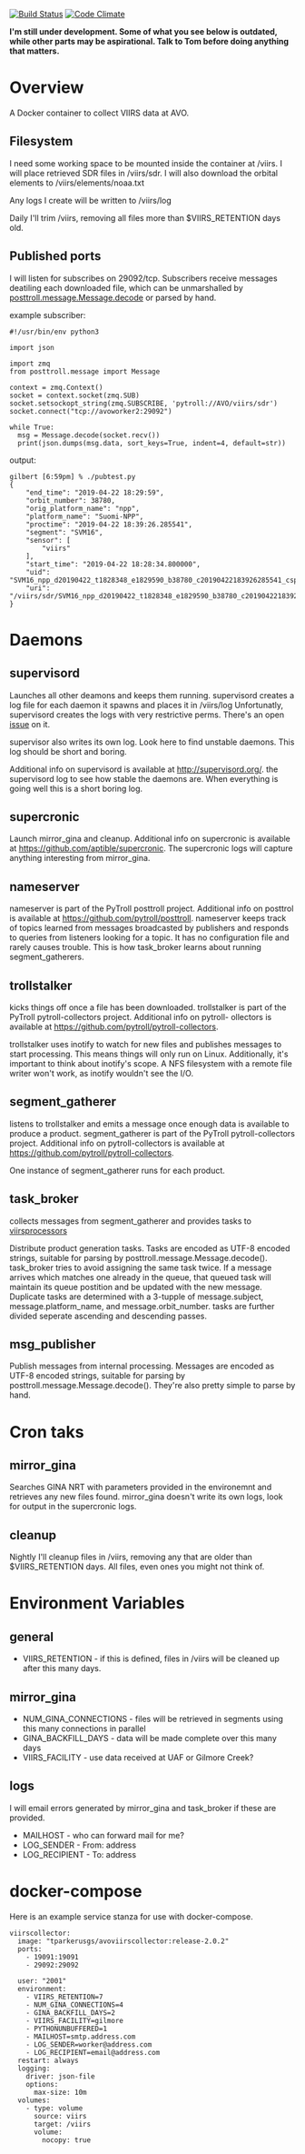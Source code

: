 [![Build Status](https://travis-ci.org/tparker-usgs/avoviirscollector.svg?branch=master)](https://travis-ci.org/tparker-usgs/avoviirscollector)
[![Code Climate](https://codeclimate.com/github/tparker-usgs/avoviirscollector/badges/gpa.svg)](https://codeclimate.com/github/tparker-usgs/avoviirscollector)


**I'm still under development. Some of what you see below is outdated, while other parts may be aspirational. Talk to Tom 
before doing anything that matters.**


Overview
========
A Docker container to collect VIIRS data at AVO.

Filesystem
----------
I need some working space to be mounted inside the container at /viirs.
I will place retrieved SDR files in /viirs/sdr. I will also download the
orbital elements to /viirs/elements/noaa.txt

Any logs I create will be written to /viirs/log

Daily I'll trim /viirs, removing all files more than $VIIRS_RETENTION
days old.


Published ports
---------------
I will listen for subscribes on 29092/tcp. Subscribers receive messages
deatiling each downloaded file, which can be unmarshalled by 
[posttroll.message.Message.decode](https://posttroll.readthedocs.io/en/latest/#posttroll.message.Message.decode)
or parsed by hand.

example subscriber:

    #!/usr/bin/env python3

    import json

    import zmq
    from posttroll.message import Message

    context = zmq.Context()
    socket = context.socket(zmq.SUB)
    socket.setsockopt_string(zmq.SUBSCRIBE, 'pytroll://AVO/viirs/sdr')
    socket.connect("tcp://avoworker2:29092")

    while True:
      msg = Message.decode(socket.recv())
      print(json.dumps(msg.data, sort_keys=True, indent=4, default=str))

output:

    gilbert [6:59pm] % ./pubtest.py
    {
        "end_time": "2019-04-22 18:29:59",
        "orbit_number": 38780,
        "orig_platform_name": "npp",
        "platform_name": "Suomi-NPP",
        "proctime": "2019-04-22 18:39:26.285541",
        "segment": "SVM16",
        "sensor": [
            "viirs"
        ],
        "start_time": "2019-04-22 18:28:34.800000",
        "uid": "SVM16_npp_d20190422_t1828348_e1829590_b38780_c20190422183926285541_cspp_dev.h5",
        "uri": "/viirs/sdr/SVM16_npp_d20190422_t1828348_e1829590_b38780_c20190422183926285541_cspp_dev.h5"
    }


Daemons
=======

supervisord
-----------
Launches all other deamons and keeps them running. supervisord creates
a log file for each daemon it spawns and places it in /viirs/log
Unfortunatly, supervisord creates the logs with very restrictive perms.
There's an open
[issue](https://github.com/Supervisor/supervisor/issues/123) on it.

supervisor also writes its own log. Look here to find unstable daemons.
This log should be short and boring.

Additional info on supervisord is available at <http://supervisord.org/>. 
the supervisord log to see how stable the daemons are. When everything is going well this is a short boring log.

supercronic
-----------
Launch mirror_gina and cleanup. Additional info on supercronic is
available at <https://github.com/aptible/supercronic>.
The supercronic logs will capture anything interesting from mirror_gina.

nameserver
----------
nameserver is part of the PyTroll posttroll project. Additional info on posttrol is available at
<https://github.com/pytroll/posttroll>. nameserver keeps track of topics learned from messages broadcasted 
by publishers and responds to queries from listeners looking for a topic. It has no configuration file and rarely causes
trouble. This is how task_broker learns about running segment_gatherers.


trollstalker
------------
kicks things off once a file has been downloaded. trollstalker is part
of the PyTroll pytroll-collectors project. Additional info on pytroll-
ollectors is available at
<https://github.com/pytroll/pytroll-collectors>. 

trollstalker uses inotify to watch for new files and publishes messages 
to start processing. This means things will only run on Linux. Additionally, it's important to think about inotify's 
scope. A NFS filesystem with a remote file writer won't work, as inotify wouldn't see the I/O.

segment_gatherer
----------------
listens to trollstalker and emits a message once enough data is
available to produce a product. segment_gatherer is part of the PyTroll
pytroll-collectors project. Additional info on pytroll-collectors is
available at <https://github.com/pytroll/pytroll-collectors>. 

One instance of segment_gatherer runs for each product.

task_broker
-----------
collects messages from segment_gatherer and provides tasks to 
                  [viirsprocessors](https://github.com/tparker-usgs/avoviirsprocessor)

Distribute product generation tasks. Tasks are encoded as UTF-8 encoded
strings, suitable for parsing by posttroll.message.Message.decode().
task_broker tries to avoid assigning the same task twice. If a message
arrives which matches one already in the queue, that queued task will
maintain its queue postition and be updated with the new message.
Duplicate tasks are determined with a 3-tupple of message.subject, 
message.platform_name, and message.orbit_number. tasks are further
divided seperate ascending and descending passes.


msg_publisher
-------------
Publish messages from internal processing. Messages are encoded as UTF-8
encoded strings, suitable for parsing by
posttroll.message.Message.decode(). They're also pretty simple to parse
by hand.
  
Cron taks
=========
mirror_gina
-----------
Searches GINA NRT with parameters provided in the environemnt and retrieves any new files found. mirror_gina doesn't
write its own logs, look for output in the supercronic logs.

cleanup
-------
Nightly I'll cleanup files in /viirs, removing any that are older than $VIIRS_RETENTION days. All
files, even ones you might not think of.


Environment Variables
=====================

general
-------
  * VIIRS_RETENTION - if this is defined, files in /viirs will be cleaned up after this many days.


mirror_gina
-----------
  * NUM_GINA_CONNECTIONS - files will be retrieved in segments using this many connections in parallel
  * GINA_BACKFILL_DAYS - data will be made complete over this many days
  * VIIRS_FACILITY - use data received at UAF or Gilmore Creek?


logs
----

I will email errors generated by mirror_gina and task_broker if these are provided.
  * MAILHOST - who can forward mail for me?
  * LOG_SENDER - From: address
  * LOG_RECIPIENT - To: address


docker-compose
==============
Here is an example service stanza for use with docker-compose.

    viirscollector:
      image: "tparkerusgs/avoviirscollector:release-2.0.2"
      ports:
        - 19091:19091
        - 29092:29092

      user: "2001"
      environment:
        - VIIRS_RETENTION=7
        - NUM_GINA_CONNECTIONS=4
        - GINA_BACKFILL_DAYS=2
        - VIIRS_FACILITY=gilmore
        - PYTHONUNBUFFERED=1
        - MAILHOST=smtp.address.com
        - LOG_SENDER=worker@address.com
        - LOG_RECIPIENT=email@address.com
      restart: always
      logging:
        driver: json-file
        options:
          max-size: 10m
      volumes:
        - type: volume
          source: viirs
          target: /viirs
          volume:
            nocopy: true
